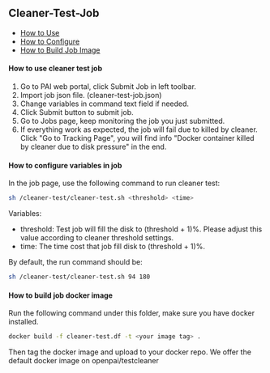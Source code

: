 ## Cleaner-Test-Job

- [How to Use](#HT_Use)
- [How to Configure](#HT_Config)
- [How to Build Job Image](#HT_Image)

#### How to use cleaner test job <a name="HT_Use"></a>

1. Go to PAI web portal, click Submit Job in left toolbar.
2. Import job json file. (cleaner-test-job.json)
3. Change variables in command text field if needed.
4. Click Submit button to submit job.
5. Go to Jobs page, keep monitoring the job you just submitted. 
6. If everything work as expected, the job will fail due to killed by cleaner. Click "Go to Tracking Page", you will find info "Docker container killed by cleaner due to disk pressure" in the end.

#### How to configure variables in job <a name="HT_Config"></a>

In the job page, use the following command to run cleaner test:
```sh
sh /cleaner-test/cleaner-test.sh <threshold> <time>
```
Variables:
 - threshold: Test job will fill the disk to (threshold + 1)%. Please adjust this value according to cleaner threshold settings.
 - time: The time cost that job fill disk to (threshold + 1)%.

By default, the run command should be:
```sh
sh /cleaner-test/cleaner-test.sh 94 180
```


#### How to build job docker image <a name="HT_Image"></a>

Run the following command under this folder, make sure you have docker installed.
```sh
docker build -f cleaner-test.df -t <your image tag> .
```
Then tag the docker image and upload to your docker repo. We offer the default docker image on openpai/testcleaner
